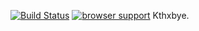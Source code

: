 [![Build Status](https://travis-ci.org/sudodoki/mocha-travis-calculator-cat-kata.png?branch=master)](https://travis-ci.org/sudodoki/mocha-travis-calculator-cat-kata)
[![browser support](https://ci.testling.com/sudodoki/mocha-travis-calculator-cat-kata.png)](https://ci.testling.com/sudodoki/mocha-travis-calculator-cat-kata)
Kthxbye.